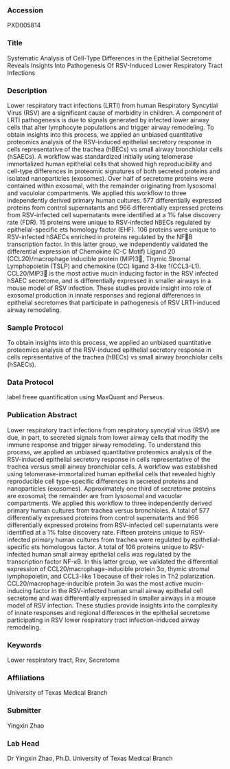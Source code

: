 ### Accession
PXD005814

### Title
Systematic Analysis of Cell-Type Differences in the Epithelial Secretome Reveals Insights Into Pathogenesis Of RSV-Induced Lower Respiratory Tract Infections

### Description
Lower respiratory tract infections (LRTI) from human Respiratory Syncytial Virus (RSV) are a significant cause of morbidity in children. A component of LRTI pathogenesis is due to signals generated by infected lower airway cells that alter lymphocyte populations and trigger airway remodeling.  To obtain insights into this process, we applied an unbiased quantitative proteomics analysis of the RSV-induced epithelial secretory response in cells representative of the trachea (hBECs) vs small airway bronchiolar cells (hSAECs).  A workflow was standardized initially using telomerase immortalized human epithelial cells that showed high reproducibility and cell-type differences in proteomic signatures of both secreted proteins and isolated nanoparticles (exosomes).  Over half of secretome proteins were contained within exosomal, with the remainder originating from lysosomal and vaculolar compartments.  We applied this workflow to three independently derived primary human cultures.  577 differentially expressed proteins from control supernatants and 966 differentially expressed proteins from RSV-infected cell supernatants were identified at a 1% false discovery rate (FDR).  15 proteins were unique to RSV-infected hBECs regulated by epithelial-specific ets homology factor (EHF).  106 proteins were unique to RSV-infected hSAECs enriched in proteins regulated by the NFB transcription factor.  In this latter group, we independently validated the differential expression of Chemokine (C-C Motif) Ligand 20 (CCL20)/macrophage inducible protein (MIP)3, Thymic Stromal Lymphopoietin (TSLP) and chemokine (CC) ligand 3-like 1(CCL3-L1).  CCL20/MIP3 is the most active mucin inducing factor in the RSV infected hSAEC secretome, and is differentially expressed in smaller airways in a mouse model of RSV infection.  These studies provide insight into role of exosomal production in innate responses and regional differences in epithelial secretomes that participate in pathogenesis of RSV LRTI-induced airway remodeling.

### Sample Protocol
To obtain insights into this process, we applied an unbiased quantitative proteomics analysis of the RSV-induced epithelial secretory response in cells representative of the trachea (hBECs) vs small airway bronchiolar cells (hSAECs).

### Data Protocol
label freee quantification using MaxQuant and Perseus.

### Publication Abstract
Lower respiratory tract infections from respiratory syncytial virus (RSV) are due, in part, to secreted signals from lower airway cells that modify the immune response and trigger airway remodeling. To understand this process, we applied an unbiased quantitative proteomics analysis of the RSV-induced epithelial secretory response in cells representative of the trachea versus small airway bronchiolar cells. A workflow was established using telomerase-immortalized human epithelial cells that revealed highly reproducible cell type-specific differences in secreted proteins and nanoparticles (exosomes). Approximately one third of secretome proteins are exosomal; the remainder are from lysosomal and vacuolar compartments. We applied this workflow to three independently derived primary human cultures from trachea versus bronchioles. A total of 577 differentially expressed proteins from control supernatants and 966 differentially expressed proteins from RSV-infected cell supernatants were identified at a 1% false discovery rate. Fifteen proteins unique to RSV-infected primary human cultures from trachea were regulated by epithelial-specific ets homologous factor. A total of 106 proteins unique to RSV-infected human small airway epithelial cells was regulated by the transcription factor NF-&#x3ba;B. In this latter group, we validated the differential expression of CCL20/macrophage-inducible protein 3&#x3b1;, thymic stromal lymphopoietin, and CCL3-like 1 because of their roles in Th2 polarization. CCL20/macrophage-inducible protein 3&#x3b1; was the most active mucin-inducing factor in the RSV-infected human small airway epithelial cell secretome and was differentially expressed in smaller airways in a mouse model of RSV infection. These studies provide insights into the complexity of innate responses and regional differences in the epithelial secretome participating in RSV lower respiratory tract infection-induced airway remodeling.

### Keywords
Lower respiratory tract, Rsv, Secretome

### Affiliations
University of Texas Medical Branch

### Submitter
Yingxin Zhao

### Lab Head
Dr Yingxin Zhao, Ph.D.
University of Texas Medical Branch


